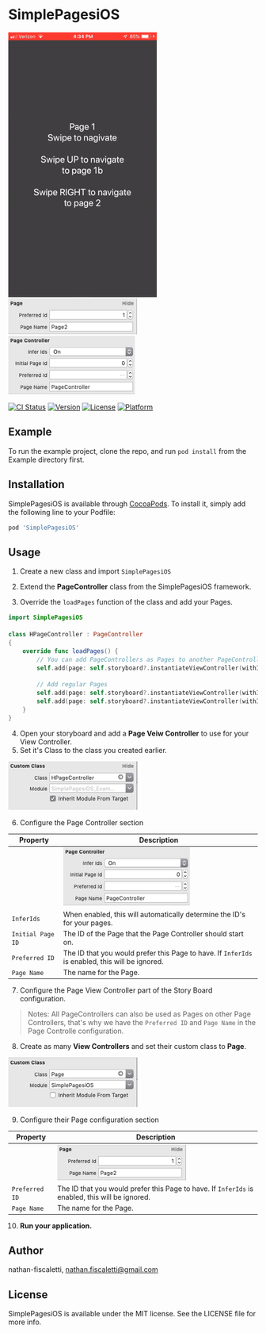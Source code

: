 # SimplePagesiOS

![An example of a Vertifal Page Controller within a Horizontal Page Controller][example]
![An example of the configuration for a Page][page-config]
![An example of the configuration for a Page Controller][page-controller-config]

[![CI Status](https://img.shields.io/travis/nathan-fiscaletti/SimplePagesiOS.svg?style=flat)](https://travis-ci.org/nathan-fiscaletti/SimplePagesiOS)
[![Version](https://img.shields.io/cocoapods/v/SimplePagesiOS.svg?style=flat)](https://cocoapods.org/pods/SimplePagesiOS)
[![License](https://img.shields.io/cocoapods/l/SimplePagesiOS.svg?style=flat)](https://cocoapods.org/pods/SimplePagesiOS)
[![Platform](https://img.shields.io/cocoapods/p/SimplePagesiOS.svg?style=flat)](https://cocoapods.org/pods/SimplePagesiOS)

## Example

To run the example project, clone the repo, and run `pod install` from the Example directory first.

## Installation

SimplePagesiOS is available through [CocoaPods](https://cocoapods.org). To install
it, simply add the following line to your Podfile:

```ruby
pod 'SimplePagesiOS'
```

## Usage

1. Create a new class and import `SimplePagesiOS`

2. Extend the **PageController** class from the SimplePagesiOS framework.

3. Override the `loadPages` function of the class and add your Pages.

```swift
import SimplePagesiOS

class HPageController : PageController
{
    override func loadPages() {
        // You can add PageControllers as Pages to another PageController
        self.add(page: self.storyboard?.instantiateViewController(withIdentifier: "Page1") as! PageController)
        
        // Add regular Pages
        self.add(page: self.storyboard?.instantiateViewController(withIdentifier: "Page2") as! Page)
        self.add(page: self.storyboard?.instantiateViewController(withIdentifier: "Page3") as! Page)
    }
}
```

4. Open your storyboard and add a **Page Veiw Controller** to use for your View Controller.
5. Set it's Class to the class you created earlier.

![Set the custom class][page-controller-class]

6. Configure the Page Controller section

|Property|Description|
|---|---|
||![An example of the configuration for a Page Controller][page-controller-config]|
|`InferIds`|When enabled, this will automatically determine the ID's for your pages.|
|`Initial Page ID`|The ID of the Page that the Page Controller should start on.|
|`Preferred ID`|The ID that you would prefer this Page to have. If `InferIds` is enabled, this will be ignored.|
|`Page Name`|The name for the Page.|

7. Configure the Page View Controller part of the Story Board configuration.

> Notes: All PageControllers can also be used as Pages on other Page Controllers, that's why we have the `Preferred ID` and `Page Name` in the Page Controlle configuration. 

8. Create as many **View Controllers** and set their custom class to **Page**.

![Set the custom class][page-class]

9. Configure their Page configuration section

|Property|Description|
|---|---|
||![An example of the configuration for a Page][page-config]|
|`Preferred ID`|The ID that you would prefer this Page to have. If `InferIds` is enabled, this will be ignored.|
|`Page Name`|The name for the Page.|

10. **Run your application.**

## Author

nathan-fiscaletti, nathan.fiscaletti@gmail.com

## License

SimplePagesiOS is available under the MIT license. See the LICENSE file for more info.

[example]: https://github.com/nathan-fiscaletti/SimplePagesiOS/raw/master/Images/example.gif "Example"
[page-config]: https://github.com/nathan-fiscaletti/SimplePagesiOS/raw/master/Images/pageConfigurationExample.png "Page Config Example"
[page-controller-config]: https://github.com/nathan-fiscaletti/SimplePagesiOS/raw/master/Images/pageControllerConfigurationExample.png "Page Controller Config Example"
[page-controller-class]: https://github.com/nathan-fiscaletti/SimplePagesiOS/raw/master/Images/customClassPageController.png "Page Controller Custom Class"
[page-class]: https://github.com/nathan-fiscaletti/SimplePagesiOS/raw/master/Images/customClassPage.png "Page Custom Class"
